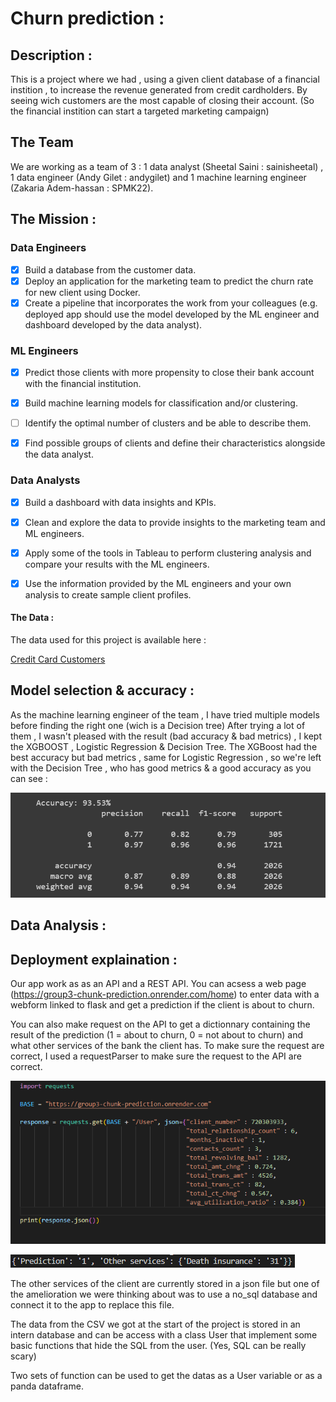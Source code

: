 # Churn prediction :

## Description :

This is a project where we had , using a given client database of a financial instition , to increase the revenue generated from credit cardholders.
By seeing wich customers are the most capable of closing their account. (So the financial instition can start a targeted marketing campaign)

## The Team 

We are working as a team of 3 : 1 data analyst (Sheetal Saini : sainisheetal) , 1 data engineer (Andy Gilet : andygilet) and 1 machine learning engineer (Zakaria Adem-hassan : SPMK22).

## The Mission :

### Data Engineers

- [X] Build a database from the customer data.
- [X] Deploy an application for the marketing team to predict the churn rate for new client using Docker.
- [X] Create a pipeline that incorporates the work from your colleagues (e.g. deployed app should use the model developed by the ML engineer and dashboard developed by the data analyst).

### ML Engineers
- [X] Predict those clients with more propensity to close their bank account with the financial institution.
- [X] Build machine learning models for classification and/or clustering.
- [ ] Identify the optimal number of clusters and be able to describe them.
- [X] Find possible groups of clients and define their characteristics alongside the data analyst.


### Data Analysts
- [X] Build a dashboard with data insights and KPIs. 
- [X] Clean and explore the data to provide insights to the marketing team and ML engineers.
- [X] Apply some of the tools in Tableau to perform clustering analysis and compare your results with the ML engineers.  
- [X] Use the information provided by the ML engineers and your own analysis to create sample client profiles.


#### The Data :

The data used for this project is available here : 

[Credit Card Customers](https://www.kaggle.com/sakshigoyal7/credit-card-customers)

## Model selection & accuracy :

As the machine learning engineer of the team , I have tried multiple models before finding the right one (wich is a Decision tree)
After trying a lot of them , I wasn't pleased with the result (bad accuracy & bad metrics) , I kept the XGBOOST , Logistic Regression & Decision Tree.
The XGBoost had the best accuracy but bad metrics , same for Logistic Regression , so we're left with the Decision Tree , who has good metrics & a good accuracy as you can see : 

![Decision Tree](https://github.com/sainisheetal/Chrun-Prediction/blob/main/model/accuracy%20and%20metric%20DECISION%20TREE.png)

## Data Analysis :


## Deployment explaination : 

Our app work as as an API and a REST API. You can acsess a web page (https://group3-chunk-prediction.onrender.com/home) to enter data with a webform linked to flask and get a prediction if the client is about to churn.

You can also make request on the API to get a dictionnary containing the result of the prediction (1 = about to churn, 0 = not about to churn) and what other services of the bank the client has. To make sure the request are correct, I used a requestParser to make sure the request to the API are correct.

![Capture](capture_request.png)

![Capture](capture_result.png)

The other services of the client are currently stored in a json file but one of the amelioration we were thinking about was to use a no_sql database and connect it to the app to replace this file.

The data from the CSV we got at the start of the project is stored in an intern database and can be access with a class User that implement some basic functions that hide the SQL from the user. (Yes, SQL can be really scary)

Two sets of function can be used to get the datas as a User variable or as a panda dataframe.